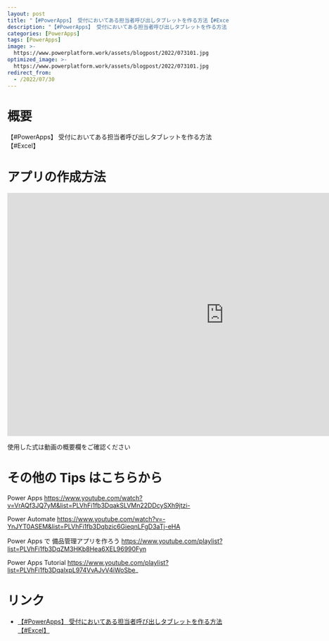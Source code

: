 ```yaml
---
layout: post
title: "【#PowerApps】 受付においてある担当者呼び出しタブレットを作る方法【#Excel】"
description: "【#PowerApps】 受付においてある担当者呼び出しタブレットを作る方法【#Excel】を動画で分かりやすく解説"
categories: [PowerApps]
tags: [PowerApps]
image: >-
  https://www.powerplatform.work/assets/blogpost/2022/073101.jpg
optimized_image: >-
  https://www.powerplatform.work/assets/blogpost/2022/073101.jpg
redirect_from:
  - /2022/07/30
---
```



#  概要

【#PowerApps】 受付においてある担当者呼び出しタブレットを作る方法【#Excel】


# アプリの作成方法

<iframe width="983" height="553" src="https://www.youtube.com/embed/CesX0Rc_Ae8" title="YouTube video player" frameborder="0" allow="accelerometer; autoplay; clipboard-write; encrypted-media; gyroscope; picture-in-picture" allowfullscreen></iframe>


使用した式は動画の概要欄をご確認ください


# その他の Tips はこちらから

Power Apps
https://www.youtube.com/watch?v=VrAQf3JQ7yM&list=PLVhFi1fb3DqakSLVMn22DDcySXh9jtzi- 

Power Automate
https://www.youtube.com/watch?v=-YnJYT0ASEM&list=PLVhFi1fb3Dqbzic6GieqnLFgD3aTj-eHA

Power Apps で 備品管理アプリを作ろう
https://www.youtube.com/playlist?list=PLVhFi1fb3DqZM3HKb8Hea6XEL96990Fyn

Power Apps Tutorial
https://www.youtube.com/playlist?list=PLVhFi1fb3DqalxpL974VvAJvV4iWoSbe_

# リンク


- [【#PowerApps】 受付においてある担当者呼び出しタブレットを作る方法【#Excel】](https://www.youtube.com/watch?v=CesX0Rc_Ae8)

